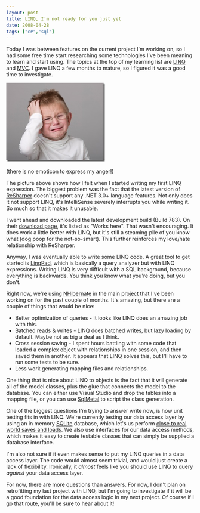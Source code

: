 ```yaml
---
layout: post
title: LINQ, I'm not ready for you just yet
date: 2008-04-28
tags: ["c#","sql"]
---
```


Today I was between features on the current project I'm working on, so I had some free time start researching some technologies I've been meaning to learn and start using. The topics at the top of my learning list are [LINQ](http://msdn2.microsoft.com/en-us/netframework/aa904594.aspx) and [MVC](http://weblogs.asp.net/scottgu/archive/2007/10/14/asp-net-mvc-framework.aspx). I gave LINQ a few months to mature, so I figured it was a good time to investigate.

![Boy Crying](boy-crying.jpg) 

(there is no emoticon to express my anger!)

The picture above shows how I felt when I started writing my first LINQ expression. The biggest problem was the fact that the latest version of [ReSharper](http://www.jetbrains.com/resharper/download/new-VS-support.html) doesn't support any .NET 3.0+ language features. Not only does it not support LINQ, it's IntelliSense severely interrupts you while writing it. So much so that it makes it unusable.

I went ahead and downloaded the latest development build (Build 783). On their [download page](http://www.jetbrains.net/confluence/display/ReSharper/ReSharper+4.0+Nightly+Builds), it's listed as &quot;Works here&quot;. That wasn't encouraging. It does work a little better with LINQ, but it's still a steaming pile of you know what (dog poop for the not-so-smart). This further reinforces my love/hate relationship with ReSharper.

Anyway, I was eventually able to write some LINQ code. A great tool to get started is [LinqPad](http://www.linqpad.net/), which is basically a query analyzer but with LINQ expressions. Writing LINQ is very difficult with a SQL background, because everything is backwards. You think you know what you're doing, but you don't.

Right now, we're using [NHibernate](http://www.hibernate.org/343.html) in the main project that I've been working on for the past couple of months. It's amazing, but there are a couple of things that would be nice:

*   Better optimization of queries - It looks like LINQ does an amazing job with this.
*   Batched reads &amp; writes - LINQ does batched writes, but lazy loading by default. Maybe not as big a deal as I think.
*   Cross session saving - I spent hours battling with some code that loaded a complex object with relationships in one session, and then saved them in another. It appears that LINQ solves this, but I'll have to run some tests to be sure.
*   Less work generating mapping files and relationships.  

One thing that is nice about LINQ to objects is the fact that it will generate all of the model classes, plus the glue that connects the model to the database. You can either use Visual Studio and drop the tables into a mapping file, or you can use [SqlMetal](http://msdn2.microsoft.com/en-us/library/bb386987.aspx) to script the class generation.

One of the biggest questions I'm trying to answer write now, is how unit testing fits in with LINQ. We're currently testing our data access layer by using an in memory [SQLite](http://www.sqlite.org/) database, which let's us perform [close to real world saves and loads](http://www.ayende.com/Blog/archive/2006/10/14/7183.aspx). We also use interfaces for our data access methods, which makes it easy to create testable classes that can simply be supplied a database interface.

I'm also not sure if it even makes sense to put my LINQ queries in a data access layer. The code would almost seem trivial, and would just create a lack of flexibility. Ironically, it _almost_ feels like you should use LINQ to query _against_ your data access layer.

For now, there are more questions than answers. For now, I don't plan on retrofitting my last project with LINQ, but I'm going to investigate if it will be a good foundation for the data access logic in my next project. Of course if I go that route, you'll be sure to hear about it!